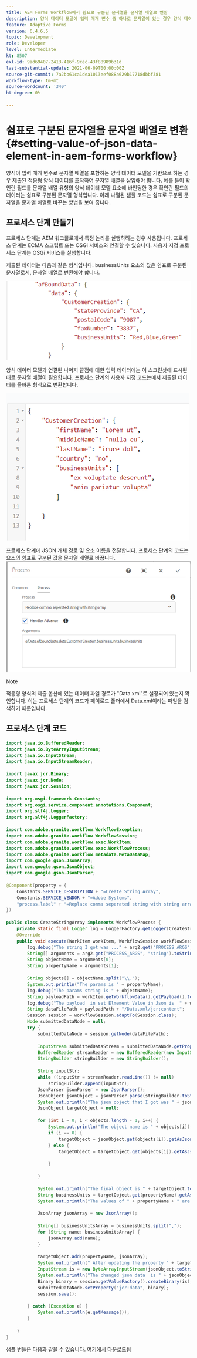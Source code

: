 ```yaml
---
title: AEM Forms Workflow에서 쉼표로 구분된 문자열을 문자열 배열로 변환
description: 양식 데이터 모델에 입력 매개 변수 중 하나로 문자열이 있는 경우 양식 데이터 모델의 제출 액션을 호출하기 전에 적응형 양식의 제출 액션에서 생성된 데이터를 마사지해야 합니다.
feature: Adaptive Forms
version: 6.4,6.5
topic: Development
role: Developer
level: Intermediate
kt: 8507
exl-id: 9ad69407-2413-416f-9cec-43f88989b31d
last-substantial-update: 2021-06-09T00:00:00Z
source-git-commit: 7a2bb61ca1dea1013eef088a629b17718dbbf381
workflow-type: tm+mt
source-wordcount: '340'
ht-degree: 0%

---
```


# 쉼표로 구분된 문자열을 문자열 배열로 변환 {#setting-value-of-json-data-element-in-aem-forms-workflow}

양식이 입력 매개 변수로 문자열 배열을 포함하는 양식 데이터 모델을 기반으로 하는 경우 제출된 적응형 양식 데이터를 조작하여 문자열 배열을 삽입해야 합니다. 예를 들어 확인란 필드를 문자열 배열 유형의 양식 데이터 모델 요소에 바인딩한 경우 확인란 필드의 데이터는 쉼표로 구분된 문자열 형식입니다. 아래 나열된 샘플 코드는 쉼표로 구분된 문자열을 문자열 배열로 바꾸는 방법을 보여 줍니다.

## 프로세스 단계 만들기

프로세스 단계는 AEM 워크플로에서 특정 논리를 실행하려는 경우 사용됩니다. 프로세스 단계는 ECMA 스크립트 또는 OSGi 서비스와 연결할 수 있습니다. 사용자 지정 프로세스 단계는 OSGi 서비스를 실행합니다.

제출된 데이터는 다음과 같은 형식입니다. businessUnits 요소의 값은 쉼표로 구분된 문자열로서, 문자열 배열로 변환해야 합니다.

![제출된 데이터](assets/submitted-data-string.png)

양식 데이터 모델과 연결된 나머지 끝점에 대한 입력 데이터에는 이 스크린샷에 표시된 대로 문자열 배열이 필요합니다. 프로세스 단계의 사용자 지정 코드는에서 제출된 데이터를 올바른 형식으로 변환합니다.

![fdm-string-array](assets/string-array-fdm.png)

프로세스 단계에 JSON 개체 경로 및 요소 이름을 전달합니다. 프로세스 단계의 코드는 요소의 쉼표로 구분된 값을 문자열 배열로 바꿉니다.
![프로세스 단계](assets/create-string-array.png)

>[!NOTE]
>
>적응형 양식의 제출 옵션에 있는 데이터 파일 경로가 &quot;Data.xml&quot;로 설정되어 있는지 확인합니다. 이는 프로세스 단계의 코드가 페이로드 폴더에서 Data.xml이라는 파일을 검색하기 때문입니다.

## 프로세스 단계 코드

```java
import java.io.BufferedReader;
import java.io.ByteArrayInputStream;
import java.io.InputStream;
import java.io.InputStreamReader;

import javax.jcr.Binary;
import javax.jcr.Node;
import javax.jcr.Session;

import org.osgi.framework.Constants;
import org.osgi.service.component.annotations.Component;
import org.slf4j.Logger;
import org.slf4j.LoggerFactory;

import com.adobe.granite.workflow.WorkflowException;
import com.adobe.granite.workflow.WorkflowSession;
import com.adobe.granite.workflow.exec.WorkItem;
import com.adobe.granite.workflow.exec.WorkflowProcess;
import com.adobe.granite.workflow.metadata.MetaDataMap;
import com.google.gson.JsonArray;
import com.google.gson.JsonObject;
import com.google.gson.JsonParser;

@Component(property = {
    Constants.SERVICE_DESCRIPTION + "=Create String Array",
    Constants.SERVICE_VENDOR + "=Adobe Systems",
    "process.label" + "=Replace comma seperated string with string array"
})

public class CreateStringArray implements WorkflowProcess {
    private static final Logger log = LoggerFactory.getLogger(CreateStringArray.class);
    @Override
    public void execute(WorkItem workItem, WorkflowSession workflowSession, MetaDataMap arg2) throws WorkflowException {
        log.debug("The string I got was ..." + arg2.get("PROCESS_ARGS", "string").toString());
        String[] arguments = arg2.get("PROCESS_ARGS", "string").toString().split(",");
        String objectName = arguments[0];
        String propertyName = arguments[1];

        String objects[] = objectName.split("\\.");
        System.out.println("The params is " + propertyName);
        log.debug("The params string is " + objectName);
        String payloadPath = workItem.getWorkflowData().getPayload().toString();
        log.debug("The payload  in set Elmement Value in Json is  " + workItem.getWorkflowData().getPayload().toString());
        String dataFilePath = payloadPath + "/Data.xml/jcr:content";
        Session session = workflowSession.adaptTo(Session.class);
        Node submittedDataNode = null;
        try {
            submittedDataNode = session.getNode(dataFilePath);

            InputStream submittedDataStream = submittedDataNode.getProperty("jcr:data").getBinary().getStream();
            BufferedReader streamReader = new BufferedReader(new InputStreamReader(submittedDataStream, "UTF-8"));
            StringBuilder stringBuilder = new StringBuilder();

            String inputStr;
            while ((inputStr = streamReader.readLine()) != null)
                stringBuilder.append(inputStr);
            JsonParser jsonParser = new JsonParser();
            JsonObject jsonObject = jsonParser.parse(stringBuilder.toString()).getAsJsonObject();
            System.out.println("The json object that I got was " + jsonObject);
            JsonObject targetObject = null;

            for (int i = 0; i < objects.length - 1; i++) {
                System.out.println("The object name is " + objects[i]);
                if (i == 0) {
                    targetObject = jsonObject.get(objects[i]).getAsJsonObject();
                } else {
                    targetObject = targetObject.get(objects[i]).getAsJsonObject();

                }

            }

            System.out.println("The final object is " + targetObject.toString());
            String businessUnits = targetObject.get(propertyName).getAsString();
            System.out.println("The values of " + propertyName + " are " + businessUnits);

            JsonArray jsonArray = new JsonArray();

            String[] businessUnitsArray = businessUnits.split(",");
            for (String name: businessUnitsArray) {
                jsonArray.add(name);
            }

            targetObject.add(propertyName, jsonArray);
            System.out.println(" After updating the property " + targetObject.toString());
            InputStream is = new ByteArrayInputStream(jsonObject.toString().getBytes());
            System.out.println("The changed json data  is " + jsonObject.toString());
            Binary binary = session.getValueFactory().createBinary(is);
            submittedDataNode.setProperty("jcr:data", binary);
            session.save();

        } catch (Exception e) {
            System.out.println(e.getMessage());
        }

    }
}
```

샘플 번들은 다음과 같을 수 있습니다. [여기에서 다운로드됨](assets/CreateStringArray.CreateStringArray.core-1.0-SNAPSHOT.jar)
